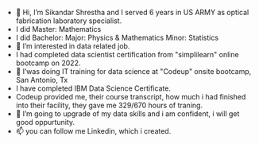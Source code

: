 - 👋 Hi, I’m Sikandar Shrestha and I served 6 years in US ARMY as optical fabrication laboratory specialist.
- I did Master: Mathematics
- I did Bachelor: Major: Physics & Mathematics Minor: Statistics
- 👀 I’m interested in data related job.
- I had completed data scientist certification from "simplilearn" online bootcamp on 2022.
- 🌱 I’was doing IT training for data science at "Codeup" onsite bootcamp, San Antonio, Tx
- I have completed IBM Data Science Certificate.
- Codeup provided me, their course transcript, how much i had finished into their facility, they gave me 329/670 hours of traning.
- 💞️ I’m going to upgrade of my data skills and i am confident, i will get good oppurtunity. 
- 📫 you can follow me Linkedin, which i created.

<!---
sikandar-shrestha/sikandar-shrestha is a ✨ special ✨ repository because its `README.md` (this file) appears on your GitHub profile.
You can click the Preview link to take a look at your changes.
--->
